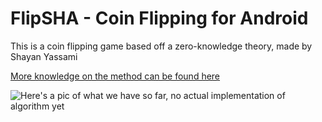 # FlipSHA - Coin Flipping for Android

This is a coin flipping game based off a zero-knowledge theory, made by Shayan Yassami


[More knowledge on the method can be found here](http://en.wikipedia.org/wiki/Commitment_scheme)

![Here's a pic of what we have so far, no actual implementation of algorithm yet][1]

 [1]: http://i.imgur.com/aVAGv.png

